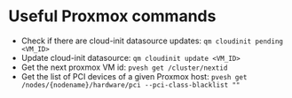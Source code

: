 # Useful Proxmox commands

- Check if there are cloud-init datasource updates: `qm cloudinit pending <VM_ID>`
- Update cloud-init datasource: `qm cloudinit update <VM_ID>`
- Get the next proxmox VM id: `pvesh get /cluster/nextid`
- Get the list of PCI devices of a given Proxmox host: `pvesh get /nodes/{nodename}/hardware/pci --pci-class-blacklist ""`
